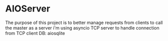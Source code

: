 # AIOServer
The purpose of this project is to better manage requests from clients to call the master
as a server i'm using asyncio TCP server to handle connection from TCP client
DB: aiosqlite

